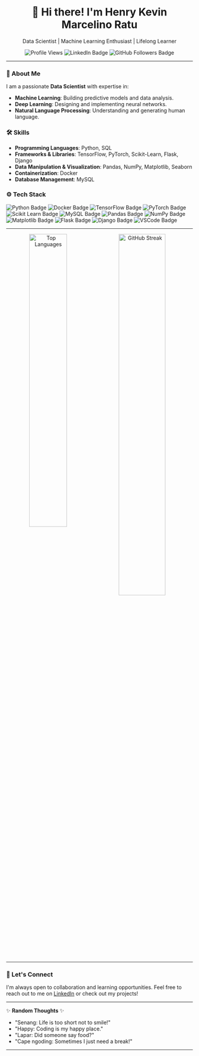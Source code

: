 <div align="center">
  <h1>👋 Hi there! I'm Henry Kevin Marcelino Ratu</h1>
  <p>Data Scientist | Machine Learning Enthusiast | Lifelong Learner</p>
  <div align="center">
  <img src="https://hits.seeyoufarm.com/api/count/incr/badge.svg?url=https%3A%2F%2Fgithub.com%2FPaceKW%2FPaceKW&count_bg=%2379C83D&title_bg=%23555555&icon=&icon_color=%23E7E7E7&title=Profile+Views&edge_flat=false" alt="Profile Views">
  <img src="https://img.shields.io/badge/-LinkedIn-blue?style=flat&logo=Linkedin&logoColor=white" alt="LinkedIn Badge">
  <img src="https://img.shields.io/github/followers/PaceKW?label=Follow&style=social" alt="GitHub Followers Badge">
</div>
</div>



---

### 🚀 About Me
I am a passionate **Data Scientist** with expertise in:
- **Machine Learning**: Building predictive models and data analysis.
- **Deep Learning**: Designing and implementing neural networks.
- **Natural Language Processing**: Understanding and generating human language.

### 🛠 Skills
- **Programming Languages**: Python, SQL
- **Frameworks & Libraries**: TensorFlow, PyTorch, Scikit-Learn, Flask, Django
- **Data Manipulation & Visualization**: Pandas, NumPy, Matplotlib, Seaborn
- **Containerization**: Docker
- **Database Management**: MySQL

### ⚙️ Tech Stack
<div>
  <img src="https://img.shields.io/badge/-Python-05122A?style=flat&logo=Python&color=353535" alt="Python Badge">
  <img src="https://img.shields.io/badge/-Docker-05122A?style=flat&logo=Docker&color=353535" alt="Docker Badge">
  <img src="https://img.shields.io/badge/-TensorFlow-05122A?style=flat&logo=TensorFlow&color=353535" alt="TensorFlow Badge">
  <img src="https://img.shields.io/badge/-PyTorch-05122A?style=flat&logo=PyTorch&color=353535" alt="PyTorch Badge">
  <img src="https://img.shields.io/badge/-Scikit%20Learn-05122A?style=flat&logo=Scikit-Learn&color=353535" alt="Scikit Learn Badge">
  <img src="https://img.shields.io/badge/-MySQL-05122A?style=flat&logo=MySQL&color=353535" alt="MySQL Badge">
  <img src="https://img.shields.io/badge/-Pandas-05122A?style=flat&logo=Pandas&color=353535" alt="Pandas Badge">
  <img src="https://img.shields.io/badge/-Numpy-05122A?style=flat&logo=Numpy&color=353535" alt="NumPy Badge">
  <img src="https://img.shields.io/badge/-Matplotlib-05122A?style=flat&logo=Matplotlib&color=353535" alt="Matplotlib Badge">
  <img src="https://img.shields.io/badge/-Flask-05122A?style=flat&logo=Flask&color=353535" alt="Flask Badge">
  <img src="https://img.shields.io/badge/-Django-05122A?style=flat&logo=Django&color=353535" alt="Django Badge">
  <img src="https://img.shields.io/badge/-Visual%20Studio%20Code-05122A?style=flat&logo=Visual-Studio-Code&color=353535" alt="VSCode Badge">
</div>

---

<div align="center">
  <img width="45%" align="left" src="https://github-readme-stats.vercel.app/api/top-langs?username=PaceKW&show_icons=true&locale=en&layout=compact" alt="Top Languages" />
  <img width="50%" src="https://github-readme-streak-stats.herokuapp.com/?user=PaceKW&" alt="GitHub Streak" />
</div>

---

### 🌟 Let's Connect
I'm always open to collaboration and learning opportunities. Feel free to reach out to me on [LinkedIn](https://www.linkedin.com/in/henrykev/) or check out my projects!

---

✨ **Random Thoughts** ✨
- "Senang: Life is too short not to smile!"
- "Happy: Coding is my happy place."
- "Lapar: Did someone say food?"
- "Cape ngoding: Sometimes I just need a break!"

---